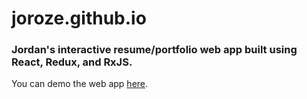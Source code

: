 # joroze.github.io

### Jordan's interactive resume/portfolio web app built using React, Redux, and RxJS.

You can demo the web app [here](http://www.joroze.com/#/).
